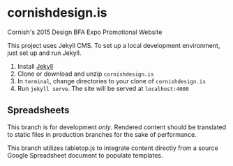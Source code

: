 # cornishdesign.is
Cornish's 2015 Design BFA Expo Promotional Website

This project uses Jekyll CMS. To set up a local development environment, just set up and run Jekyll.
  1. Install [Jekyll](http://jekyllrb.com/)
  2. Clone or download and unzip `cornishdesign.is`
  3. In `terminal`, change directories to your clone of `cornishdesign.is`
  4. Run `jekyll serve`. The site will be served at `localhost:4000`

## Spreadsheets
This branch is for development *only*. Rendered content should be translated to static files in production branches for the sake of performance.

This branch utilizes tabletop.js to integrate content directly from a source Google Spreadsheet document to populate templates.